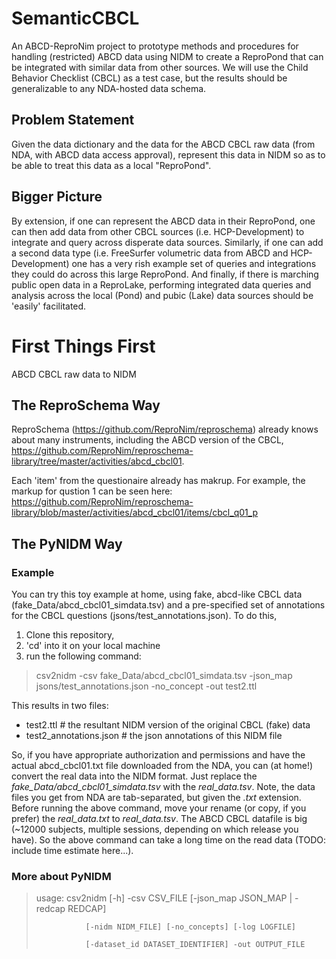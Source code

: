 # SemanticCBCL
An ABCD-ReproNim project to prototype methods and procedures for handling (restricted) ABCD data using NIDM to create a ReproPond that can be integrated with similar data from other sources. We will use the Child Behavior Checklist (CBCL) as a test case, but the results should be generalizable to any NDA-hosted data schema. 

## Problem Statement
Given the data dictionary and the data for the ABCD CBCL raw data (from NDA, with ABCD data access approval), represent this data in NIDM so as to be able to treat this data as a local "ReproPond".

## Bigger Picture
By extension, if one can represent the ABCD data in their ReproPond, one can then add data from other CBCL sources (i.e. HCP-Development) to integrate and query across disperate data sources. Similarly, if one can add a second data type (i.e. FreeSurfer volumetric data from ABCD and HCP-Development) one has a very rish example set of queries and integrations they could do across this large ReproPond. And finally, if there is marching public open data in a ReproLake, performing integrated data queries and analysis across the local (Pond) and pubic (Lake) data sources should be 'easily' facilitated.

# First Things First
ABCD CBCL raw data to NIDM

## The ReproSchema Way
ReproSchema (https://github.com/ReproNim/reproschema) already knows about many instruments, including the ABCD version of the CBCL, https://github.com/ReproNim/reproschema-library/tree/master/activities/abcd_cbcl01.

Each 'item' from the questionaire already has makrup. For example, the markup for qustion 1 can be seen here: https://github.com/ReproNim/reproschema-library/blob/master/activities/abcd_cbcl01/items/cbcl_q01_p

## The PyNIDM Way

### Example
You can try this toy example at home, using fake, abcd-like CBCL data (fake_Data/abcd_cbcl01_simdata.tsv) and a pre-specified set of annotations for the CBCL questions (jsons/test_annotations.json). To do this,
1. Clone this repository, 
2. 'cd' into it on your local machine
3. run the following command:
> csv2nidm -csv fake_Data/abcd_cbcl01_simdata.tsv -json_map jsons/test_annotations.json -no_concept -out test2.ttl

This results in two files: 
* test2.ttl                 # the resultant NIDM version of the original CBCL (fake) data
* test2_annotations.json    # the json annotations of this NIDM file

So, if you have appropriate authorization and permissions and have the actual abcd_cbcl01.txt file downloaded from the NDA, you can (at home!) 
convert the real data into the NIDM format. Just replace the *fake_Data/abcd_cbcl01_simdata.tsv* with the *real_data.tsv*.  Note, the data 
files you get from NDA are tab-separated, but given the *.txt* extension. Before running the above command, move your rename (or copy, if you prefer) 
the *real_data.txt* to *real_data.tsv*. The ABCD CBCL datafile is big (~12000 subjects, multiple sessions, depending on which release you have). So 
the above command can take a long time on the read data (TODO: include time estimate here...).


### More about PyNIDM

> usage: csv2nidm [-h] -csv CSV_FILE [-json_map JSON_MAP | -redcap REDCAP]
>
>                [-nidm NIDM_FILE] [-no_concepts] [-log LOGFILE]
>                
>                [-dataset_id DATASET_IDENTIFIER] -out OUTPUT_FILE
